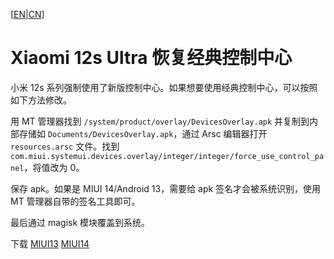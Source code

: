 [[EN](README.md)|[CN](README_CN.md)]

# Xiaomi 12s Ultra 恢复经典控制中心

小米 12s 系列强制使用了新版控制中心。如果想要使用经典控制中心，可以按照如下方法修改。

用 MT 管理器找到 `/system/product/overlay/DevicesOverlay.apk` 并复制到内部存储如 `Documents/DevicesOverlay.apk`，通过 Arsc 编辑器打开 `resources.arsc` 文件。找到 `com.miui.systemui.devices.overlay/integer/integer/force_use_control_panel`，将值改为 0。

保存 apk。如果是 MIUI 14/Android 13，需要给 apk 签名才会被系统识别，使用 MT 管理器自带的签名工具即可。

最后通过 magisk 模块覆盖到系统。

下载 [MIUI13](https://github.com/moonheart/NoControlPanel/releases/download/v14.0.2/Xiaomi12sUltraClasicControlCenter-MIUI13.zip) [MIUI14](https://github.com/moonheart/NoControlPanel/releases/download/v14.0.2/Xiaomi12sUltraClasicControlCenter-MIUI14.zip)
